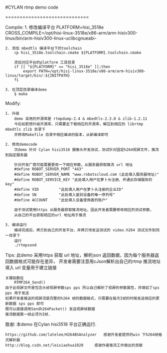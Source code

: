 
#CYLAN rtmp demo code

=============================

Compile:
	1. 修改编译平台
		PLATFORM=hisi_3518e
		CROSS_COMPILE=/opt/hisi-linux-3518e/x86-arm/arm-hisiv300-linux/bin/arm-hisiv300-linux-uclibcgnueabi-
		
	2. 添加 mbedtls 编译平台下的toolchain
		cp hisi_3518e.toolchain.cmake ${PLATFORM}.toolchain.cmake
		
		添加对应平台的platform 工具目录
		if [[ "${PLATFORM}" == "hisi_3518e" ]];then
			export PATH=/opt/hisi-linux-3518e/x86-arm/arm-hisiv300-linux/target/bin/:${INITPATH}
		fi
		
	3. 在顶层目录编译demo 
		$ make

		
Modify:

	1. 升级
		demo 采用的开源库是 rtmpdump-2.4 & mbedtls-2.3.0 & zlib-1.2.11
		今后如若想升级开源库，只需要去下载相应的开源库，解压到相应的 librtmp   mbedtls zlib 目录下
		并修改Makefile 目录中相应编译的版本，从新编译即可
		
	2. 修改democode
		次demo 针对 Cylan hisi3518 摄像头开发测试，测试针对固定h264视屏文件，推流到指定服务器
		
		针对开发厂商可能需要更改一下相应参数，从服务器获取推流 url 地址
		#define ROBOT_SERVER_PORT "443"
		#define ROBOT_SERVER_NAME "www.robotscloud.com (此处填入服务器地址)"
		#define ROBOT_SERVICE_KEY "此处填入用户在萝卜头注册、开通云存储服务的 key"
		#define VID         "此处填入用户在萝卜头注册的企业ID"
		#define SN          "此处填入鉴别设备的唯一序列号"
		#define ACCOUNT     "此处填入设备使用者的账户"
		
		由于测试使用https 从服务器获取推流地址，因此开发者需要修改相应的测试参数，
		从自己的平台获取相应的url 地址用于推流
	
	3. 编译运行
		编译完成后，拷贝到自己的开发平台，并拷贝待发送测试的 video.h264 测试文件到同一目录下
		运行
		./rtmpsend

Tips:
	此demo 采用https 获取 url 地址，解析json 返回数据，因为每个服务器返回数据格式可能存在差异，
	开发者需要注意用cJson解析出自己的rtmp 推流地址填入 url 变量用于建立链接
	
	关键函数在
		RTMP264_Send()
	由于此视屏文件是包含头帧视屏参数sps pps 所以自己解析了视屏的参数属性，并填如了sps pps 用于发送
	如果开发者推送的视屏流是完整的h264 帧的数据格式，只需要在每次I帧的时候发送相应的更新数据 sps pps 即可
	既可以直接调用Sendh264Packet() 发送视屏帧数据
	推流数据第一帧必须为I帧.
	
		

致谢:
	本demo 在Cylan hisi3518 平台正确运行.
	
	https://github.com/latelee/H264BSAnalyzer	感谢开发者提供的win 下h264帧格式解析器
	http://blog.csdn.net/leixiaohua1020		感谢作者推流工作做出的贡献




